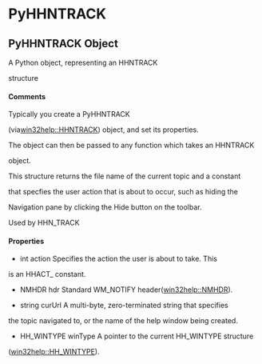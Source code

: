 # PyHHNTRACK

## PyHHNTRACK Object



A Python object, representing an HHNTRACK 

structure

#### Comments


Typically you create a PyHHNTRACK 

\(via[win32help::HHNTRACK](win32help.md#win32helphhntrack)\) object, and set its properties\. 

The object can then be passed to any function which takes an HHNTRACK 

object\.

 

This structure returns the file name of the current topic and a constant 

that specfies the user action that is about to occur, such as hiding the 

Navigation pane by clicking the Hide button on the toolbar\.

 

Used by
HHN\_TRACK


#### Properties

  - int action
    Specifies the action the user is about to take\. This 

is an HHACT\_ constant\.

  - NMHDR hdr
    Standard WM\_NOTIFY header\([win32help::NMHDR](win32help.md#win32helpnmhdr)\)\.

  - string curUrl
    A multi-byte, zero-terminated string that specifies 

the topic navigated to, or the name of the help window being created\.

  - HH\_WINTYPE winType
    A pointer to the current HH\_WINTYPE structure 

\([win32help::HH\_WINTYPE](win32help.md#win32helphh_wintype)\)\.